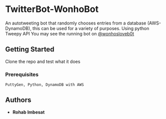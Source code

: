 # TwitterBot-WonhoBot

An autotweeting bot that randomly chooses entries from a database (AWS- DynamoDB), this can be used for a variety of purposes.
Using python Tweepy API 
You may see the running bot on [@wonhosloveb0t](https://twitter.com/wonhosloveb0t)

## Getting Started

Clone the repo and test what it does

### Prerequisites


```
PuttyGen, Python, DynamoDB with AWS
```


## Authors

* **Rohab Imbesat** 



